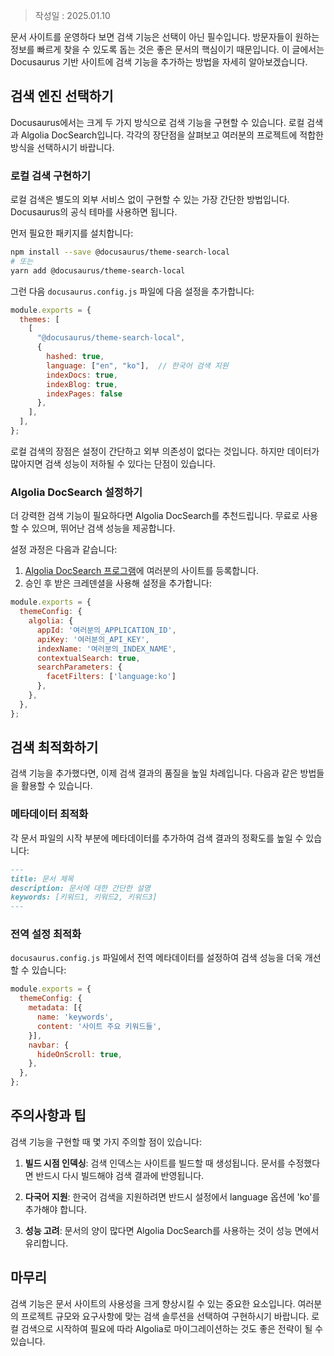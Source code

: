>작성일 : 2025.01.10

문서 사이트를 운영하다 보면 검색 기능은 선택이 아닌 필수입니다. 방문자들이 원하는 정보를 빠르게 찾을 수 있도록 돕는 것은 좋은 문서의 핵심이기 때문입니다. 이 글에서는 Docusaurus 기반 사이트에 검색 기능을 추가하는 방법을 자세히 알아보겠습니다.

## 검색 엔진 선택하기

Docusaurus에서는 크게 두 가지 방식으로 검색 기능을 구현할 수 있습니다. 로컬 검색과 Algolia DocSearch입니다. 각각의 장단점을 살펴보고 여러분의 프로젝트에 적합한 방식을 선택하시기 바랍니다.

### 로컬 검색 구현하기

로컬 검색은 별도의 외부 서비스 없이 구현할 수 있는 가장 간단한 방법입니다. Docusaurus의 공식 테마를 사용하면 됩니다.

먼저 필요한 패키지를 설치합니다:

```bash
npm install --save @docusaurus/theme-search-local
# 또는
yarn add @docusaurus/theme-search-local
```

그런 다음 `docusaurus.config.js` 파일에 다음 설정을 추가합니다:

```javascript
module.exports = {
  themes: [
    [
      "@docusaurus/theme-search-local",
      {
        hashed: true,
        language: ["en", "ko"],  // 한국어 검색 지원
        indexDocs: true,
        indexBlog: true,
        indexPages: false
      },
    ],
  ],
};
```

로컬 검색의 장점은 설정이 간단하고 외부 의존성이 없다는 것입니다. 하지만 데이터가 많아지면 검색 성능이 저하될 수 있다는 단점이 있습니다.

### Algolia DocSearch 설정하기

더 강력한 검색 기능이 필요하다면 Algolia DocSearch를 추천드립니다. 무료로 사용할 수 있으며, 뛰어난 검색 성능을 제공합니다.

설정 과정은 다음과 같습니다:

1. [Algolia DocSearch 프로그램](https://docsearch.algolia.com/apply/)에 여러분의 사이트를 등록합니다.
2. 승인 후 받은 크레덴셜을 사용해 설정을 추가합니다:

```javascript
module.exports = {
  themeConfig: {
    algolia: {
      appId: '여러분의_APPLICATION_ID',
      apiKey: '여러분의_API_KEY',
      indexName: '여러분의_INDEX_NAME',
      contextualSearch: true,
      searchParameters: {
        facetFilters: ['language:ko']
      },
    },
  },
};
```

## 검색 최적화하기

검색 기능을 추가했다면, 이제 검색 결과의 품질을 높일 차례입니다. 다음과 같은 방법들을 활용할 수 있습니다.

### 메타데이터 최적화

각 문서 파일의 시작 부분에 메타데이터를 추가하여 검색 결과의 정확도를 높일 수 있습니다:

```markdown
---
title: 문서 제목
description: 문서에 대한 간단한 설명
keywords: [키워드1, 키워드2, 키워드3]
---
```

### 전역 설정 최적화

`docusaurus.config.js` 파일에서 전역 메타데이터를 설정하여 검색 성능을 더욱 개선할 수 있습니다:

```javascript
module.exports = {
  themeConfig: {
    metadata: [{
      name: 'keywords',
      content: '사이트 주요 키워드들',
    }],
    navbar: {
      hideOnScroll: true,
    },
  },
};
```

## 주의사항과 팁

검색 기능을 구현할 때 몇 가지 주의할 점이 있습니다:

1. **빌드 시점 인덱싱**: 검색 인덱스는 사이트를 빌드할 때 생성됩니다. 문서를 수정했다면 반드시 다시 빌드해야 검색 결과에 반영됩니다.

2. **다국어 지원**: 한국어 검색을 지원하려면 반드시 설정에서 language 옵션에 'ko'를 추가해야 합니다.

3. **성능 고려**: 문서의 양이 많다면 Algolia DocSearch를 사용하는 것이 성능 면에서 유리합니다.

## 마무리

검색 기능은 문서 사이트의 사용성을 크게 향상시킬 수 있는 중요한 요소입니다. 여러분의 프로젝트 규모와 요구사항에 맞는 검색 솔루션을 선택하여 구현하시기 바랍니다. 로컬 검색으로 시작하여 필요에 따라 Algolia로 마이그레이션하는 것도 좋은 전략이 될 수 있습니다.